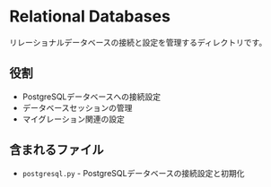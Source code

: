 # Relational Databases

リレーショナルデータベースの接続と設定を管理するディレクトリです。

## 役割
- PostgreSQLデータベースへの接続設定
- データベースセッションの管理
- マイグレーション関連の設定

## 含まれるファイル
- `postgresql.py` - PostgreSQLデータベースの接続設定と初期化
